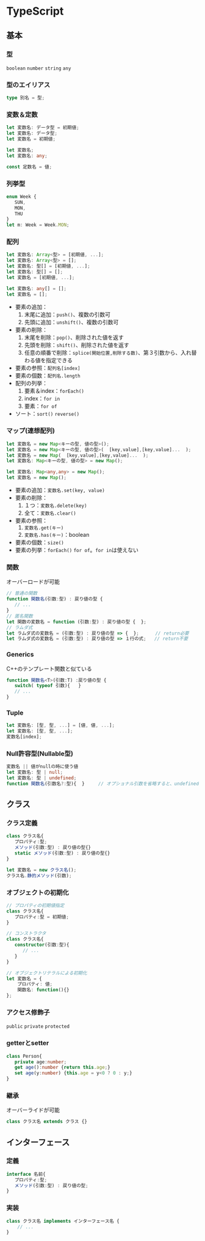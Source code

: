 # TypeScript

## 基本

### 型

`boolean` `number` `string` `any`

### 型のエイリアス

```typescript
type 別名 = 型;
```

### 変数＆定数

```typescript
let 変数名: データ型 = 初期値;
let 変数名: データ型;
let 変数名 = 初期値;

let 変数名;
let 変数名: any;

const 定数名 = 値;
```

### 列挙型

```typescript
enum Week {
   SUN,
   MON,
   THU
}
let m: Week = Week.MON;
```

### 配列

```typescript
let 変数名: Array<型> = [初期値, ...];
let 変数名: Array<型> = [];
let 変数名: 型[] = [初期値, ...];
let 変数名: 型[] = [];
let 変数名 = [初期値, ...];

let 変数名: any[] = [];
let 変数名 = [];
```

* 要素の追加：
  1. 末尾に追加：`push()`、複数の引数可
  2. 先頭に追加：`unshift()`、複数の引数可
* 要素の削除：
  1. 末尾を削除：`pop()`、削除された値を返す
  2. 先頭を削除：`shift()`、削除された値を返す
  3. 任意の順番で削除：`splice(開始位置,削除する数)`、第３引数から、入れ替わる値を指定できる
* 要素の参照：`配列名[index]`
* 要素の個数：`配列名.length`
* 配列の列挙：
  1. 要素＆index：`forEach()`
  2. index：`for in`
  3. 要素：`for of`
* ソート：`sort()` `reverse()`

### マップ(連想配列)

```typescript
let 変数名 = new Map<キーの型, 値の型>();
let 変数名 = new Map<キーの型, 値の型>(  [key,value],[key,value]...  );
let 変数名 = new Map(  [key,value],[key,value]...  );
let 変数名: Map<キーの型, 値の型> = new Map();

let 変数名: Map<any,any> = new Map();
let 変数名 = new Map();
```

* 要素の追加：`変数名.set(key, value)`
* 要素の削除：
  1. １つ：`変数名.delete(key)`
  2. 全て：`変数名.clear()`
* 要素の参照：
  1. `変数名.get(キー)`
  2. `変数名.has(キー)`：boolean
* 要素の個数：`size()`
* 要素の列挙：`forEach()` `for of`。`for in`は使えない

### 関数

オーバーロードが可能

```typescript
// 普通の関数
function 関数名(引数:型) : 戻り値の型 {
   // ...
}
// 匿名関数
let 関数の変数名 = function (引数:型) : 戻り値の型 {  };
// ラムダ式
let ラムダ式の変数名 = (引数:型) : 戻り値の型 => {  };      // return必要
let ラムダ式の変数名 = (引数:型) : 戻り値の型 => １行の式;   // return不要
```

### Generics

C++のテンプレート関数と似ている

```typescript
function 関数名<T>(引数:T) :戻り値の型 {
   switch( typeof 引数){   }
   // ...
}
```

### Tuple

```typescript
let 変数名: [型, 型, ...] = [値, 値, ...];
let 変数名: [型, 型, ...];
変数名[index];
```

### Null許容型(Nullable型)

```typescript
変数名 || 値がnullの時に使う値
let 変数名: 型 | null;
let 変数名: 型 | undefined;
function 関数名(引数名?:型){  }     // オプショナル引数を省略すると、undefinedとなる
```

## クラス

### クラス定義

```typescript
class クラス名{
   プロパティ:型;
   メソッド(引数:型) : 戻り値の型{}
   static メソッド(引数:型) : 戻り値の型{}
}

let 変数名 = new クラス名();
クラス名.静的メソッド(引数);
```

### オブジェクトの初期化

```typescript
// プロパティの初期値指定
class クラス名{
   プロパティ:型 = 初期値;
}
```

```typescript
// コンストラクタ
class クラス名{
   constructor(引数:型){
      // ...
   }
}
```

```typescript
// オブジェクトリテラルによる初期化
let 変数名 = {
    プロパティ: 値;
    関数名: function(){}
};
```

### アクセス修飾子

`public` `private` `protected`

### getterとsetter

```typescript
class Person{
   private age:number;
   get age():number {return this.age;}
   set age(y:number) {this.age = y<0 ? 0 : y;}
}
```

### 継承

オーバーライドが可能

```typescript
class クラス名 extends クラス {}
```

## インターフェース

### 定義

```typescript
interface 名前{
   プロパティ:型;
   メソッド(引数:型) : 戻り値の型;
}
```

### 実装

```typescript
class クラス名 implements インターフェース名 {
    // ...
}
```
